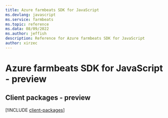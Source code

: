 ```yaml
---
title: Azure farmbeats SDK for JavaScript
ms.devlang: javascript
ms.service: farmbeats
ms.topic: reference
ms.data: 08/09/2022
ms.author: jeffish
description: Reference for Azure farmbeats SDK for JavaScript
author: xirzec
---
```

# Azure farmbeats SDK for JavaScript - preview

## Client packages - preview
[!INCLUDE [client-packages](farmbeats-client-index.md)]